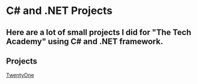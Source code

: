# C# and .NET Projects
Here are a lot of small projects I did for "The Tech Academy" using C# and .NET framework.
---
## Projects
[TwentyOne](https://github.com/Neomonkey1/Basic-C--projects/tree/main/TwentyOne)
